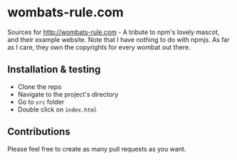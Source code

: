 # wombats-rule.com
Sources for http://wombats-rule.com - A tribute to npm's lovely mascot, and their example website.
Note that I have nothing to do with npmjs. As far as I care, they own the copyrights for every wombat out there.

## Installation & testing
* Clone the repo
* Navigate to the project's directory
* Go to `src` folder
* Double click on `index.html`

## Contributions
Please feel free to create as many pull requests as you want.

